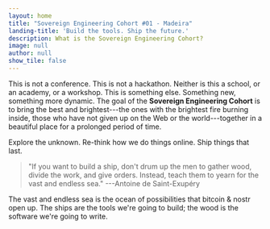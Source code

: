 ```yaml
---
layout: home
title: "Sovereign Engineering Cohort #01 - Madeira"
landing-title: 'Build the tools. Ship the future.'
description: What is the Sovereign Engineering Cohort?
image: null
author: null
show_tile: false
---
```


This is not a conference. This is not a hackathon. Neither is this a school, or
an academy, or a workshop. This is something else. Something new, something more
dynamic. The goal of the **Sovereign Engineering Cohort** is to bring the best
and brightest---the ones with the brightest fire burning inside, those who have
not given up on the Web or the world---together in a beautiful place for a
prolonged period of time.

Explore the unknown. Re-think how we do things online. Ship things that last.

> "If you want to build a ship, don't drum up the men to gather wood, divide the
> work, and give orders. Instead, teach them to yearn for the vast and endless
> sea." ---Antoine de Saint-Exupéry

The vast and endless sea is the ocean of possibilities that bitcoin & nostr open
up. The ships are the tools we're going to build; the wood is the software we're
going to write.
